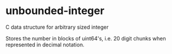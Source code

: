 # unbounded-integer
C data structure for arbitrary sized integer

Stores the number in blocks of uint64's, i.e. 20 digit chunks when represented in decimal notation.
